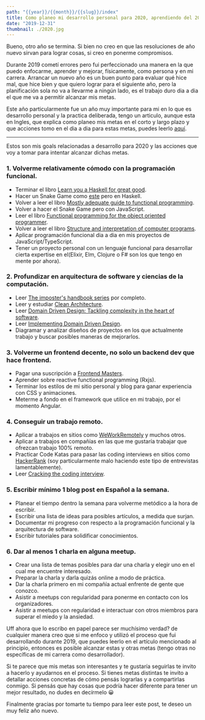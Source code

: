 ```yaml
---
path: "{{year}}/{{month}}/{{slug}}/index"
title: Como planeo mi desarrollo personal para 2020, aprendiendo del 2019
date: "2019-12-31"
thumbnail: ./2020.jpg
---
```


Bueno, otro año se termina. Si bien no creo en que las resoluciones de año nuevo sirvan para lograr cosas, si creo en ponerme compromisos.

Durante 2019 cometí errores pero fui perfeccionado una manera en la que puedo enfocarme, aprender y mejorar, físicamente, como persona y en mi carrera. Arrancar un nuevo año es un buen punto para evaluar qué hice mal, que hice bien y que quiero lograr para el siguiente año,
pero la planificación sola no va a llevarme a ningún lado, es el trabajo duro dia a dia el que me va a permitir alcanzar mis metas.

Este año particularmente fue un año muy importante para mi en lo que es desarrollo personal y la practica deliberada, tengo un articulo, aunque esta en Ingles, que explica como planeo mis metas en el corto y largo plazo y que acciones tomo en el dia a dia para estas metas, puedes leerlo [aquí](https://www.patferraggi.dev/blog/2019/dic/deliberate-learning/).

---

Estos son mis goals relacionadas a desarrollo para 2020 y las acciones que voy a tomar para intentar alcanzar dichas metas.

### 1. Volverme relativamente cómodo con la programación funcional.

- Terminar el libro [Learn you a Haskell for great good](http://learnyouahaskell.com/).
- Hacer un Snake Game como [este](https://www.youtube.com/watch?v=bRlvGoWz6Ig) pero en Haskell.
- Volver a leer el libro [Mostly adequate guide to functional programming](https://mostly-adequate.gitbooks.io/mostly-adequate-guide/).
- Volver a hacer el Snake Game pero con JavaScript.
- Leer el libro [Functional programming for the object oriented programmer](https://leanpub.com/fp-oo).
- Volver a leer el libro [Structure and interpretation of computer programs](https://web.mit.edu/alexmv/6.037/sicp.pdf).
- Aplicar programación funcional dia a dia en mis proyectos de JavaScript/TypeScript.
- Tener un proyecto personal con un lenguaje funcional para desarrollar cierta expertise en el(Elixir, Elm, Clojure o F# son los que tengo en mente por ahora).

### 2. Profundizar en arquitectura de software y ciencias de la computación.

- Leer [The imposter's handbook series](https://bigmachine.io/products/the-imposters-handbook/) por completo.
- Leer y estudiar [Clean Architecture](https://www.amazon.com/-/es/Robert-C-Martin-ebook/dp/B075LRM681).
- Leer [Domain Driven Design: Tackling complexity in the heart of software](https://www.amazon.com/-/es/Eric-Evans/dp/0321125215).
- Leer [Implementing Domain Driven Design](https://www.amazon.com/-/es/Vaughn-Vernon/dp/0321834577).
- Diagramar y analizar diseños de proyectos en los que actualmente trabajo y buscar posibles maneras de mejorarlos.

### 3. Volverme un frontend decente, no solo un backend dev que hace frontend.

- Pagar una suscripción a [Frontend Masters](https://frontendmasters.com/).
- Aprender sobre reactive functional programming (Rxjs).
- Terminar los estilos de mi sitio personal y blog para ganar experiencia con CSS y animaciones.
- Meterme a fondo en el framework que utilice en mi trabajo, por el momento Angular.

### 4. Conseguir un trabajo remoto.

- Aplicar a trabajos en sitios como [WeWorkRemotely](https://weworkremotely.com/) y muchos otros.
- Aplicar a trabajos en compañías en las que me gustaría trabajar que ofrezcan trabajo 100% remoto.
- Practicar Code Katas para pasar las coding interviews en sitios como [HackerRank](https://www.hackerrank.com/) (soy particularmente malo haciendo este tipo de entrevistas lamentablemente).
- Leer [Cracking the coding interview](https://www.amazon.com/-/es/Gayle-Laakmann-McDowell/dp/0984782850).

### 5. Escribir mínimo 1 blog post en Español a la semana.

- Planear el tiempo dentro la semana para volverme metódico a la hora de escribir.
- Escribir una lista de ideas para posibles artículos, a medida que surjan.
- Documentar mi progreso con respecto a la programación funcional y la arquitectura de software.
- Escribir tutoriales para solidificar conocimientos.

### 6. Dar al menos 1 charla en alguna meetup.

- Crear una lista de temas posibles para dar una charla y elegir uno en el cual me encuentre interesado.
- Preparar la charla y darla quizás online a modo de práctica.
- Dar la charla primero en mi compañía actual enfrente de gente que conozco.
- Asistir a meetups con regularidad para ponerme en contacto con los organizadores.
- Asistir a meetups con regularidad e interactuar con otros miembros para superar el miedo y la ansiedad.

Uff ahora que lo escribo en papel parece ser muchísimo verdad? de cualquier manera creo que si me enfoco y utilizó el proceso que fui desarrollando durante 2019, que puedes leerlo en el artículo mencionado al principio, entonces es posible alcanzar estas y otras metas (tengo otras no específicas de mi carrera como desarrollador).

Si te parece que mis metas son interesantes y te gustaría seguirlas te invito a hacerlo y ayudarnos en el proceso.
Si tienes metas distintas te invito a detallar acciones concretas de cómo pensás lograrlas y a compartirlas conmigo.
Si pensás que hay cosas que podría hacer diferente para tener un mejor resultado, no dudes en decírmelo &#128512;

Finalmente gracias por tomarte tu tiempo para leer este post, te deseo un muy feliz año nuevo.
